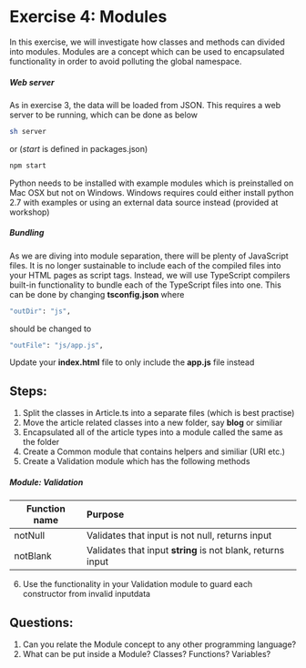# Exercise 4: Modules
In this exercise, we will investigate how classes and methods can divided into modules. Modules are a concept which can be used to encapsulated functionality in order to avoid polluting the global namespace.

##### Web server

As in exercise 3, the data will be loaded from JSON. This requires a web server to be running, which can be done as below
```sh
sh server
```
or (*start* is defined in packages.json)
```sh
npm start
```
Python needs to be installed with example modules which is preinstalled on Mac OSX but not on Windows. Windows requires could either install python 2.7 with examples or using an external data source instead (provided at workshop)

##### Bundling
As we are diving into module separation, there will be plenty of JavaScript files. It is no longer sustainable to include each of the compiled files into your HTML pages as script tags. Instead, we will use TypeScript compilers built-in functionality to bundle each of the TypeScript files into one. This can be done by changing **tsconfig.json** where 
```sh
"outDir": "js",
```
should be changed to
```sh
"outFile": "js/app.js",
```
Update your **index.html** file to only include the **app.js** file instead

## Steps:
1. Split the classes in Article.ts into a separate files (which is best practise)
2. Move the article related classes into a new folder, say **blog** or similiar
3. Encapsulated all of the article types into a module called the same as the folder
4. Create a Common module that contains helpers and similiar (URI etc.)
5. Create a Validation module which has the following methods
  ##### Module: Validation
   | Function name | Purpose                                                     |
   | --------------|:------------------------------------------------------------| 
   | notNull       | Validates that input is not null, returns input             | 
   | notBlank      | Validates that input **string** is not blank, returns input |  
     
6. Use the functionality in your Validation module to guard each constructor from invalid inputdata
   
   
## Questions:
1. Can you relate the Module concept to any other programming language?
2. What can be put inside a Module? Classes? Functions? Variables?
